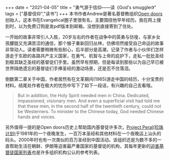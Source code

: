 +++ 
date = "2021-04-05"
title = "勇气源于信仰——读《God's smuggler》"
tags = ["基督信仰","读书"]
+++
本书作者Andrew是著名基督教组织[Open doors](https://www.opendoorsuk.org/)创始人，这本书在Evangelical圈子里很有名，主要围绕他早年经历。我在网上搜到时，以为免费订购是发pdf版本到邮箱，没想到直接寄到了住处。

一开始的故事非常引人入胜，20岁左右的作者在战争中的英勇与彷徨，与家乡女孩朦胧又充满苦涩的通信，那个猴子重新回归丛林，仿佛坦然接受自己命运的故事非常动人。读者需要稍微有些耐心，后半部分是高潮，记录了作者与小伙伴们怎样游走于东欧的各路共产主义国家，在勇气、机智与上帝的庇护下，走私一批批圣经到极其缺乏圣经的基督徒们手里。虽然早有预期，但是每读到那些以为自己早已被世界隔绝遗忘的基督徒们手捧圣经的激动场景，还是忍不住落泪。

倒数第二章关于中国，作者居然有在文革期间(1965)游走中国的经历，十分宝贵的材料。结尾处作者在极大的忧伤中写下了如下一段话，有兴趣的自己去看哦。

> But in addition, the Holy Spirit needed men in China. Dedicated, impassioned, visionary men. And even a superficial visit had told me that these men, in the second half of the twentieth century, could not be Westerners. To minister to the Chinese today, God needed Chinese hands and voices. 

另外值得一提的是Open doors历史上帮助国内基督徒许多次，[Project Peral(珍珠计划)](https://www.opendoorsusa.org/christian-persecution/stories/night-of-1-million-miracles-pray-with-christians-waiting-for-first-bible/)于1981年的一个夜晚发生，一百万本圣经和其他材料在一个夜晚运上汕头的码头。2000年时也有一次类似的百万圣经到中国活动。该组织还是为数不多的一直帮助生活在朝鲜、伊朗等迫害最严重国家的基督徒的机构，其每年更新的[迫害基督徒国家列表](https://www.opendoorsusa.org/christian-persecution/world-watch-list/)也是许多组织机构公认的参考列表。
